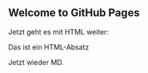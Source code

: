 ## Welcome to GitHub Pages

Jetzt geht es mit HTML weiter:

<p>Das ist ein HTML-Absatz</p>

Jetzt wieder MD.

